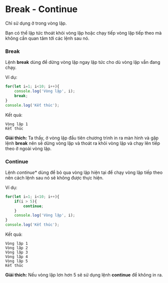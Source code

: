# Break - Continue

Chỉ sử dụng ở trong vòng lặp. 

Bạn có thể lập tức thoát khỏi vòng lặp hoặc chạy tiếp vòng lặp tiếp theo mà không cần quan tâm tới các lệnh sau nó.

### Break

Lệnh **break** dùng để dừng vòng lặp ngay lập tức cho dù vòng lặp vẫn đang chạy.

Ví dụ:

```javascript
for(let i=1; i<10; i++){
    console.log('Vòng lặp', i);
    break;
}
console.log('Kết thúc');
```

Kết quả:

```
Vòng lặp 1
Kết thúc
```

**Giải thích:** Ta thấy, ở vòng lặp đầu tiên chương trình in ra màn hình và gặp lệnh **break** nên sẽ dừng vòng lặp và thoát ra khỏi vòng lặp và chạy lên tiếp theo ở ngoài vòng lặp.


### Continue

Lệnh *continue** dùng để bỏ qua vòng lặp hiện tại để chạy vòng lặp tiếp theo nên cách lệnh sau nó sẽ không được thực hiện.

Ví dụ:

```javascript
for(let i=1; i<10; i++){
    if(i > 5){
        continue;
    }
    console.log('Vòng lặp', i);
}
console.log('Kết thúc');
```

Kết quả:

```
Vòng lặp 1
Vòng lặp 2
Vòng lặp 3
Vòng lặp 4
Vòng lặp 5
Kết thúc
```

**Giải thích:** Nếu vòng lặp lơn hơn 5 sẽ sử dụng lệnh **continue** để không in ra.